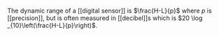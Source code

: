 The dynamic range of a [[digital sensor]] is $\frac{H-L}{p}$ where $p$ is [[precision]], but is often measured in [[decibel]]s which is $20 \log _{10}\left(\frac{H-L}{p}\right)$.